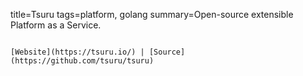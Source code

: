 title=Tsuru
tags=platform, golang
summary=Open-source extensible Platform as a Service.
~~~~~~

[Website](https://tsuru.io/) | [Source](https://github.com/tsuru/tsuru)

